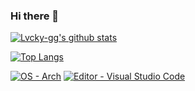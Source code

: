 ### Hi there 👋

[![Lvcky-gg's github stats](https://github-readme-stats.vercel.app/api?username=lkd70&count_private=true&show_icons=true&theme=dracula&include_all_commits=true&hide_border=true)](https://github.com/lkd70/)

[![Top Langs](https://github-readme-stats.vercel.app/api/top-langs/?username=lkd70&count_private=true&show_icons=true&theme=dracula&include_all_commits=true&hide_border=true&layout=compact&langs_count=10)](https://github.com/lkd70)


[![OS - Arch](https://img.shields.io/badge/OS-Arch-ff0066?style=for-the-badge&logo=ArchLinux)](https://archlinux.org/)
[![Editor - Visual Studio Code](https://img.shields.io/badge/Editor-VS%20Code-ff0066?style=for-the-badge&logo=visual-studio-code)](https://code.visualstudio.com/)
<!-- [![IDE - Jetbrains Rider](https://img.shields.io/badge/IDE-Rider-ff0066?style=for-the-badge&logo=jetbrains)](https://www.jetbrains.com/rider)
[![Tools - Insomnia](https://img.shields.io/badge/Tools-Insomnia-ff0066?style=for-the-badge&logo=insomnia)](https://insomnia.rest)
[![Servers - Hetzner](https://img.shields.io/badge/Servers-Hetzner-ff0066?style=for-the-badge&logo=server-fault)](https://hetzner.com) -->


